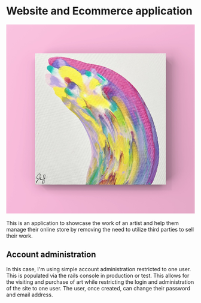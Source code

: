 # Website and Ecommerce application

![Beautiful Art Piece by Artist](https://github.com/AngelLozan/aoj/blob/master/app/assets/images/photo1.jpeg?raw=true)

This is an application to showcase the work of an artist and help them manage their online store by removing the need to utilize third parties to sell their work.

## Account administration

In this case, I'm using simple account administration restricted to one user. This is populated via the rails console in production or test. This allows for the visiting and purchase of art while restricting the login and administration of the site to one user. The user, once created, can change their password and email address.
